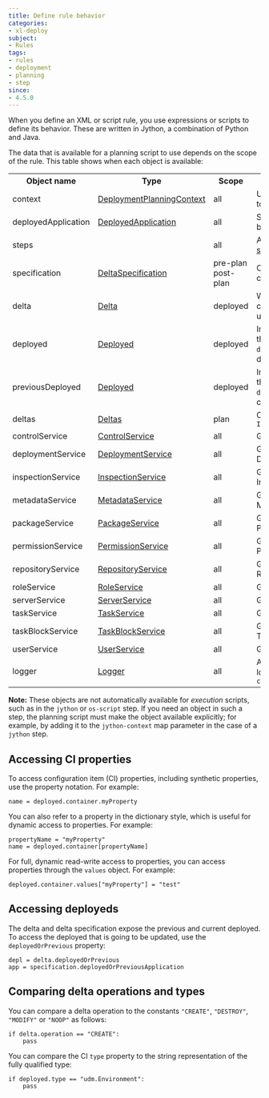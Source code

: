 ```yaml
---
title: Define rule behavior
categories:
- xl-deploy
subject:
- Rules
tags:
- rules
- deployment
- planning
- step
since:
- 4.5.0
---
```


When you define an XML or script rule, you use expressions or scripts to define its behavior. These are written in Jython, a combination of Python and Java.

The data that is available for a planning script to use depends on the scope of the rule. This table shows when each object is available:

<table class="table table-striped">
    <tr>
        <th>Object name</th> <th>Type</th> <th>Scope</th> <th>Description</th>
    </tr>
    <tr>
        <td>context</td> <td><a href="/xl-deploy/4.5.x/udm-plugin-api/com/xebialabs/deployit/plugin/api/deployment/planning/DeploymentPlanningContext.html">DeploymentPlanningContext</a></td> <td>all</td> <td>Use this to add steps and checkpoints to the plan</td>
    </tr>
    <tr>
        <td>deployedApplication</td> <td><a href="/xl-deploy/4.5.x/udm-plugin-api/com/xebialabs/deployit/plugin/api/udm/DeployedApplication.html">DeployedApplication</a></td> <td>all</td> <td>Specifies which application version will be deployed to which environment</td>
    </tr>
    <tr>
        <td>steps</td> <td> </td> <td>all</td> <td>Allows you to create steps from the <a href="#use-a-predefined-step">step registry</a></td>
    <tr>
        <td>specification</td> <td><a href="/xl-deploy/4.5.x/udm-plugin-api/com/xebialabs/deployit/plugin/api/deployment/specification/DeltaSpecification.html">DeltaSpecification</a></td> <td>pre-plan<br/>post-plan</td> <td>Contains the delta specification for the current deployment</td>
    </tr>
    <tr>
        <td>delta</td> <td><a href="/xl-deploy/4.5.x/udm-plugin-api/com/xebialabs/deployit/plugin/api/deployment/specification/Delta.html">Delta</a></td> <td>deployed</td> <td>Whether the deployed should be created, modified, destroyed, or left unchanged (noop)</td>
    </tr>
    <tr>
        <td>deployed</td> <td><a href="/xl-deploy/4.5.x/udm-plugin-api/com/xebialabs/deployit/plugin/api/udm/Deployed.html">Deployed</a></td> <td>deployed</td> <td>In the case of create, modify, or noop, this is the "current" deployed that the <code>delta</code> variable refers to; in the case of destroy, it is not provided</td>
    </tr>
    <tr>
        <td>previousDeployed</td> <td><a href="/xl-deploy/4.5.x/udm-plugin-api/com/xebialabs/deployit/plugin/api/udm/Deployed.html">Deployed</a></td> <td>deployed</td> <td>In the case of modify, destroy, or noop, this is the "previous" deployed that the <code>delta</code> variable refers to; in the case of create, this is not provided</td>
    </tr>
    <tr>
        <td>deltas</td> <td><a href="/xl-deploy/4.5.x/udm-plugin-api/com/xebialabs/deployit/plugin/api/deployment/specification/Deltas.html">Deltas</a></td> <td>plan</td> <td>Collection of all <code>Delta</code>s in the current <code>InterleavedPlan</code></td>
    </tr>
    <tr>
        <td>controlService</td> <td><a href="/jython-docs/#!/xl-deploy/4.5.x//service/com.xebialabs.deployit.engine.api.ControlService">ControlService</a></td> <td>all</td> <td>Gives you access to the ControlService</td>
    </tr>
    <tr>
        <td>deploymentService</td> <td><a href="/jython-docs/#!/xl-deploy/4.5.x//service/com.xebialabs.deployit.engine.api.DeploymentService">DeploymentService</a></td> <td>all</td> <td>Gives you access to the DeploymentService</td>
    </tr>
    <tr>
        <td>inspectionService</td> <td><a href="/jython-docs/#!/xl-deploy/4.5.x//service/com.xebialabs.deployit.engine.api.InspectionService">InspectionService</a></td> <td>all</td> <td>Gives you access to the InspectionService</td>
    </tr>
    <tr>
        <td>metadataService</td> <td><a href="/jython-docs/#!/xl-deploy/4.5.x//service/com.xebialabs.deployit.engine.api.MetadataService">MetadataService</a></td> <td>all</td> <td>Gives you access to the MetadataService</td>
    </tr>
    <tr>
        <td>packageService</td> <td><a href="/jython-docs/#!/xl-deploy/4.5.x//service/com.xebialabs.deployit.engine.api.PackageService">PackageService</a></td> <td>all</td> <td>Gives you access to the PackageService</td>
    </tr>
    <tr>
        <td>permissionService</td> <td><a href="/jython-docs/#!/xl-deploy/4.5.x//service/com.xebialabs.deployit.engine.api.PermissionService">PermissionService</a></td> <td>all</td> <td>Gives you access to the PermissionService</td>
    </tr>
    <tr>
        <td>repositoryService</td> <td><a href="/jython-docs/#!/xl-deploy/4.5.x//service/com.xebialabs.deployit.engine.api.RepositoryService">RepositoryService</a></td> <td>all</td> <td>Gives you access to the RepositoryService</td>
    </tr>
    <tr>
        <td>roleService</td> <td><a href="/jython-docs/#!/xl-deploy/4.5.x//service/com.xebialabs.deployit.engine.api.RoleService">RoleService</a></td> <td>all</td> <td>Gives you access to the RoleService</td>
    </tr>
    <tr>
        <td>serverService</td> <td><a href="/jython-docs/#!/xl-deploy/4.5.x//service/com.xebialabs.deployit.engine.api.ServerService">ServerService</a></td> <td>all</td> <td>Gives you access to the ServerService</td>
    </tr>
    <tr>
        <td>taskService</td> <td><a href="/jython-docs/#!/xl-deploy/4.5.x//service/com.xebialabs.deployit.engine.api.TaskService">TaskService</a></td> <td>all</td> <td>Gives you access to the TaskService</td>
    </tr>
    <tr>
        <td>taskBlockService</td> <td><a href="/jython-docs/#!/xl-deploy/4.5.x//service/com.xebialabs.deployit.engine.api.TaskBlockService">TaskBlockService</a></td> <td>all</td> <td>Gives you access to the TaskBlockService</td>
    </tr>
    <tr>
        <td>userService</td> <td><a href="/jython-docs/#!/xl-deploy/4.5.x//service/com.xebialabs.deployit.engine.api.UserService">UserService</a></td> <td>all</td> <td>Gives you access to the UserService</td>
    </tr>
    </tr>
        <tr>
        <td>logger</td> <td><a href="http://www.slf4j.org/api/org/slf4j/Logger.html">Logger</a></td> <td>all</td> <td>Allows you to access the XL Deploy logs. Prints logs to namespace <code>com.xebialabs.platform.script.Logging</code></td>
    </tr>
</table>

**Note:** These objects are not automatically available for *execution* scripts, such as in the `jython` or `os-script` step. If you need an object in such a step, the planning script must make the object available explicitly; for example, by adding it to the `jython-context` map parameter in the case of a `jython` step.

## Accessing CI properties

To access configuration item (CI) properties, including synthetic properties, use the property notation. For example:

    name = deployed.container.myProperty

You can also refer to a property in the dictionary style, which is useful for dynamic access to properties. For example:

    propertyName = "myProperty"
    name = deployed.container[propertyName]

For full, dynamic read-write access to properties, you can access properties through the `values` object. For example:

    deployed.container.values["myProperty"] = "test"

## Accessing deployeds

The delta and delta specification expose the previous and current deployed. To access the deployed that is going to be updated, use the `deployedOrPrevious` property:

    depl = delta.deployedOrPrevious
    app = specification.deployedOrPreviousApplication

## Comparing delta operations and types

You can compare a delta operation to the constants `"CREATE"`, `"DESTROY"`, `"MODIFY"` or `"NOOP"` as follows:

    if delta.operation == "CREATE":
        pass

You can compare the CI `type` property to the string representation of the fully qualified type:

    if deployed.type == "udm.Environment":
        pass
